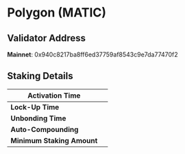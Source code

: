 # Polygon (MATIC)

## **Validator Address**

**Mainnet**: 0x940c8217ba8ff6ed37759af8543c9e7da77470f2

## Staking Details

| **Activation Time**        |   |
| -------------------------- | - |
| **Lock-Up Time**           |   |
| **Unbonding Time**         |   |
| **Auto-Compounding**       |   |
| **Minimum Staking Amount** |   |

